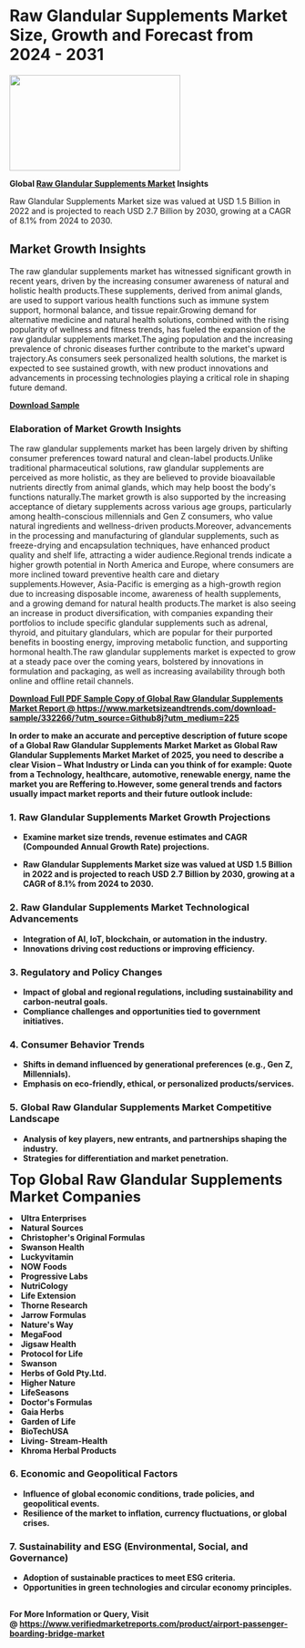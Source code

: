 <H1>Raw Glandular Supplements Market Size, Growth and Forecast from 2024 - 2031</H1><img class="aligncenter size-medium wp-image-584254" src="https://thirdeyenews.in/wp-content/uploads/2024/09/Global-Market-Research-300x168.jpeg" alt="" width="300" height="168" /><p><strong>Global&nbsp;<a href="https://www.marketsizeandtrends.com/download-sample/332266/?utm_source=Github8j?utm_medium=225">Raw Glandular Supplements Market</a> Insights</strong></p><p>Raw Glandular Supplements Market size was valued at USD 1.5 Billion in 2022 and is projected to reach USD 2.7 Billion by 2030, growing at a CAGR of 8.1% from 2024 to 2030.</p><p><h2>Market Growth Insights</h2> The raw glandular supplements market has witnessed significant growth in recent years, driven by the increasing consumer awareness of natural and holistic health products.These supplements, derived from animal glands, are used to support various health functions such as immune system support, hormonal balance, and tissue repair.Growing demand for alternative medicine and natural health solutions, combined with the rising popularity of wellness and fitness trends, has fueled the expansion of the raw glandular supplements market.The aging population and the increasing prevalence of chronic diseases further contribute to the market's upward trajectory.As consumers seek personalized health solutions, the market is expected to see sustained growth, with new product innovations and advancements in processing technologies playing a critical role in shaping future demand.<p><strong><a href="#">Download Sample</a></strong></p> <h3>Elaboration of Market Growth Insights</h3> The raw glandular supplements market has been largely driven by shifting consumer preferences toward natural and clean-label products.Unlike traditional pharmaceutical solutions, raw glandular supplements are perceived as more holistic, as they are believed to provide bioavailable nutrients directly from animal glands, which may help boost the body's functions naturally.The market growth is also supported by the increasing acceptance of dietary supplements across various age groups, particularly among health-conscious millennials and Gen Z consumers, who value natural ingredients and wellness-driven products.Moreover, advancements in the processing and manufacturing of glandular supplements, such as freeze-drying and encapsulation techniques, have enhanced product quality and shelf life, attracting a wider audience.Regional trends indicate a higher growth potential in North America and Europe, where consumers are more inclined toward preventive health care and dietary supplements.However, Asia-Pacific is emerging as a high-growth region due to increasing disposable income, awareness of health supplements, and a growing demand for natural health products.The market is also seeing an increase in product diversification, with companies expanding their portfolios to include specific glandular supplements such as adrenal, thyroid, and pituitary glandulars, which are popular for their purported benefits in boosting energy, improving metabolic function, and supporting hormonal health.The raw glandular supplements market is expected to grow at a steady pace over the coming years, bolstered by innovations in formulation and packaging, as well as increasing availability through both online and offline retail channels.<p><strong><a href="#"></p><p><span class=""><strong>Download Full PDF Sample Copy of Global Raw Glandular Supplements Market Report</strong> @ <a href="https://www.marketsizeandtrends.com/download-sample/332266/?utm_source=Github8j?utm_medium=225" target="_blank">https://www.marketsizeandtrends.com/download-sample/332266/?utm_source=Github8j?utm_medium=225</a></span></p><p>In order to make an accurate and perceptive description of future scope of a Global&nbsp;Raw Glandular Supplements Market Market as Global&nbsp;Raw Glandular Supplements Market Market of 2025, you need to describe a clear Vision &ndash; What Industry or Linda can you think of for example: Quote from a Technology, healthcare, automotive, renewable energy, name the market you are Reffering to.However, some general trends and factors usually impact market reports and their future outlook include:</p><h3>1.&nbsp;<strong>Raw Glandular Supplements Market Growth Projections</strong></h3><ul><li>Examine market size trends, revenue estimates and CAGR (Compounded Annual Growth Rate) projections.</li><li><p>Raw Glandular Supplements Market size was valued at USD 1.5 Billion in 2022 and is projected to reach USD 2.7 Billion by 2030, growing at a CAGR of 8.1% from 2024 to 2030.</p></li></ul><h3>2.&nbsp;<strong>Raw Glandular Supplements Market Technological Advancements</strong></h3><ul><li>Integration of AI, IoT, blockchain, or automation in the industry.</li><li>Innovations driving cost reductions or improving efficiency.</li></ul><h3>3.&nbsp;<strong>Regulatory and Policy Changes</strong></h3><ul><li>Impact of global and regional regulations, including sustainability and carbon-neutral goals.</li><li>Compliance challenges and opportunities tied to government initiatives.</li></ul><h3>4.&nbsp;<strong>Consumer Behavior Trends</strong></h3><ul><li>Shifts in demand influenced by generational preferences (e.g., Gen Z, Millennials).</li><li>Emphasis on eco-friendly, ethical, or personalized products/services.</li></ul><h3>5.&nbsp;<strong>Global Raw Glandular Supplements Market Competitive Landscape</strong></h3><ul><li>Analysis of key players, new entrants, and partnerships shaping the industry.</li><li>Strategies for differentiation and market penetration.</li></ul><p data-pm-slice="1 1 []"><span style="color: inherit; font-family: inherit; font-size: 25px;">Top Global Raw Glandular Supplements Market Companies</span></p><div class="" data-test-id=""><p><li>Ultra Enterprises</li><li> Natural Sources</li><li> Christopher's Original Formulas</li><li> Swanson Health</li><li> Luckyvitamin</li><li> NOW Foods</li><li> Progressive Labs</li><li> NutriCology</li><li> Life Extension</li><li> Thorne Research</li><li> Jarrow Formulas</li><li> Nature's Way</li><li> MegaFood</li><li> Jigsaw Health</li><li> Protocol for Life</li><li> Swanson</li><li> Herbs of Gold Pty.Ltd.</li><li> Higher Nature</li><li> LifeSeasons</li><li> Doctor's Formulas</li><li> Gaia Herbs</li><li> Garden of Life</li><li> BioTechUSA</li><li> Living- Stream-Health</li><li> Khroma Herbal Products</li></p></div><h3>6.&nbsp;<strong>Economic and Geopolitical Factors</strong></h3><ul><li>Influence of global economic conditions, trade policies, and geopolitical events.</li><li>Resilience of the market to inflation, currency fluctuations, or global crises.</li></ul><h3>7.&nbsp;<strong>Sustainability and ESG (Environmental, Social, and Governance)</strong></h3><ul><li>Adoption of sustainable practices to meet ESG criteria.</li><li>Opportunities in green technologies and circular economy principles.</li></ul><h2><strong style="font-size: 14px;">For More Information or Query, Visit @&nbsp;</strong><a style="background-color: #ffffff; font-size: 14px;" href="https://www.marketsizeandtrends.com/report/raw-glandular-supplements-market/" target="_blank">https://www.verifiedmarketreports.com/product/airport-passenger-boarding-bridge-market</a></h2>